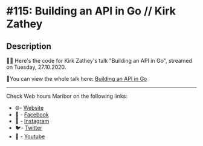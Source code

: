 # #115: Building an API in Go // Kirk Zathey

## Description

👩‍💻 Here's the code for Kirk Zathey's talk "Building an API in Go", streamed on Tuesday, 27.10.2020.

🎥You can view the whole talk here: [Building an API in Go](https://www.youtube.com/watch?v=PFEpOAO2PYs)

---
  
Check Web hours Maribor on the following links:

- 🌐- [Website](https://wwwhmb.si/)   
- 🔷 - [Facebook](https://www.facebook.com/spletneuricemaribor)  
- 📸 - [Instagram](https://www.instagram.com/wwwhmb/)
- 🐦- [Twitter](https://twitter.com/wwwhmb)
- 🎥 - [Youtube](https://www.youtube.com/channel/UC0TYjK9bZZE6K8CnLgbwaCw)